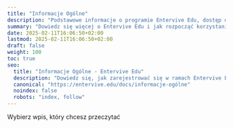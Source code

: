 ```yaml
---
title: "Informacje Ogólne"
description: "Podstawowe informacje o programie Entervive Edu, dostęp do wzorów dokumentów, rejestracja oraz kontakt."
summary: "Dowiedz się więcej o Entervive Edu i jak rozpocząć korzystanie z usługi."
date: 2025-02-11T16:06:50+02:00
lastmod: 2025-02-11T16:06:50+02:00
draft: false
weight: 100
toc: true
seo:
  title: "Informacje Ogólne - Entervive Edu"
  description: "Dowiedz się, jak zarejestrować się w ramach Entervive Edu, jakie są dostępne dokumenty i jak uzyskać pomoc."
  canonical: "https://entervive.edu/docs/informacje-ogólne"
  noindex: false
  robots: "index, follow"
---
```


Wybierz wpis, który chcesz przeczytać
